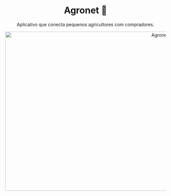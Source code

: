 <div align="center">
  <h1>Agronet 🌱</h1>
  <p>Aplicativo que conecta pequenos agricultores com compradores.</p>
  <img src="https://github.com/yngridbaeta/Agronet/assets/84752394/f70fb938-d6ab-4afc-9e5f-8ebea25d6c48.png" alt="Agronet Image" width="1000" height="500" />
</div>


